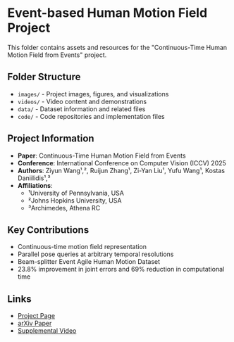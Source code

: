 # Event-based Human Motion Field Project

This folder contains assets and resources for the "Continuous-Time Human Motion Field from Events" project.

## Folder Structure

- `images/` - Project images, figures, and visualizations
- `videos/` - Video content and demonstrations
- `data/` - Dataset information and related files
- `code/` - Code repositories and implementation files

## Project Information

- **Paper**: Continuous-Time Human Motion Field from Events
- **Conference**: International Conference on Computer Vision (ICCV) 2025
- **Authors**: Ziyun Wang¹,², Ruijun Zhang¹, Zi-Yan Liu¹, Yufu Wang¹, Kostas Daniilidis¹,³
- **Affiliations**: 
  - ¹University of Pennsylvania, USA
  - ²Johns Hopkins University, USA
  - ³Archimedes, Athena RC

## Key Contributions

- Continuous-time motion field representation
- Parallel pose queries at arbitrary temporal resolutions
- Beam-splitter Event Agile Human Motion Dataset
- 23.8% improvement in joint errors and 69% reduction in computational time

## Links

- [Project Page](../evhuman.html)
- [arXiv Paper](https://arxiv.org/abs/2412.01747)
- [Supplemental Video](https://www.youtube.com/watch?v=78SL-113Sts) 